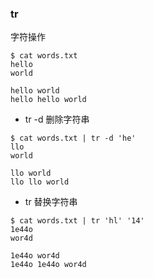 ### tr

字符操作

```shell
$ cat words.txt
hello
world

hello world
hello hello world
```

- tr -d 删除字符串

```shell
$ cat words.txt | tr -d 'he'
llo
world

llo world
llo llo world
```

- tr 替换字符串

```shell
$ cat words.txt | tr 'hl' '14'
1e44o
wor4d

1e44o wor4d
1e44o 1e44o wor4d
```


